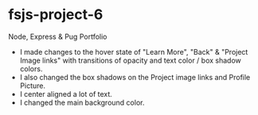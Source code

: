 # fsjs-project-6
 Node, Express & Pug Portfolio

- I made changes to the hover state of "Learn More", "Back" & "Project Image links" with  transitions of opacity and text color / box shadow colors.
- I also changed the box shadows on the Project image links and Profile Picture.
- I center aligned a lot of text.
- I changed the main background color.